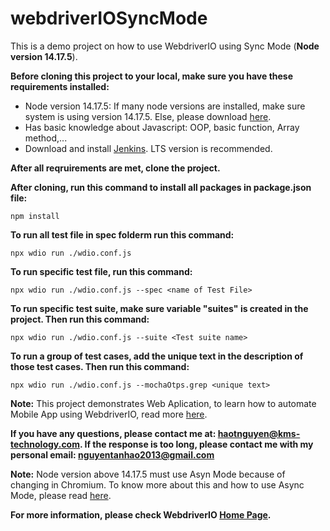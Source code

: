 # webdriverIOSyncMode
This is a demo project on how to use WebdriverIO using Sync Mode (**Node version 14.17.5**).

**Before cloning this project to your local, make sure you have these requirements installed:**
  * Node version 14.17.5: If many node versions are installed, make sure system is using version 14.17.5. Else, please download [here](https://nodejs.org/en/).
  * Has basic knowledge about Javascript: OOP, basic function, Array method,...
  * Download and install [Jenkins](https://www.jenkins.io/download/). LTS version is recommended.
  
**After all reqruirements are met, clone the project.**

**After cloning, run this command to install all packages in package.json file:**
```
npm install
```

**To run all test file in spec folderm run this command:**
```
npx wdio run ./wdio.conf.js
```

**To run specific test file, run this command:**
```
npx wdio run ./wdio.conf.js --spec <name of Test File>
```

**To run specific test suite, make sure variable "suites" is created in the project. Then run this command:**
```
npx wdio run ./wdio.conf.js --suite <Test suite name>
```

**To run a group of test cases, add the unique text in the description of those test cases. Then run this command:**
```
npx wdio run ./wdio.conf.js --mochaOtps.grep <unique text>
```
**Note:** This project demonstrates Web Aplication, to learn how to automate Mobile App using WebdriverIO, read more [here](https://webdriver.io/docs/api/appium/).

**If you have any questions, please contact me at: haotnguyen@kms-technology.com. If the response is too long, please contact me with my personal email: nguyentanhao2013@gmail.com**

**Note:** Node version above 14.17.5 must use Asyn Mode because of changing in Chromium. To know more about this and how to use Async Mode, please read [here](https://webdriver.io/docs/sync-vs-async).

**For more information, please check WebdriverIO [Home Page](https://webdriver.io/).**
